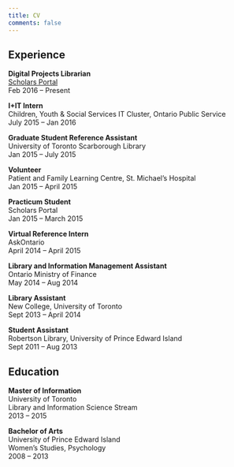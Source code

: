 ```yaml
---
title: CV
comments: false
---
```


## Experience

**Digital Projects Librarian**<br>
[Scholars Portal](http://scholarsportal.info)<br>
Feb 2016 – Present

**I+IT Intern**<br>
Children, Youth & Social Services IT Cluster, Ontario Public Service<br>
July 2015 – Jan 2016

**Graduate Student Reference Assistant**<br>
University of Toronto Scarborough Library<br>
Jan 2015 – July 2015

**Volunteer**<br>
Patient and Family Learning Centre, St. Michael’s Hospital<br>
Jan 2015 – April 2015

**Practicum Student**<br>
Scholars Portal<br>
Jan 2015 – March 2015

**Virtual Reference Intern**<br>
AskOntario<br>
April 2014 – April 2015

**Library and Information Management Assistant**<br>
Ontario Ministry of Finance<br>
May 2014 – Aug 2014

**Library Assistant**<br>
New College, University of Toronto<br>
Sept 2013 – April 2014

**Student Assistant**<br>
Robertson Library, University of Prince Edward Island<br>
Sept 2011 – Aug 2013

## Education

**Master of Information**<br>
University of Toronto<br>
Library and Information Science Stream<br>
2013 – 2015

**Bachelor of Arts**<br>
University of Prince Edward Island<br>
Women’s Studies, Psychology<br>
2008 – 2013